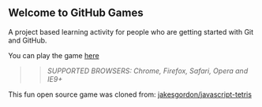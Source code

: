 ## Welcome to GitHub Games

A project based learning activity for people who are getting started with Git and GitHub.

You can play the game [here](https://d-wald.github.io/github-games/)

>> _*SUPPORTED BROWSERS*: Chrome, Firefox, Safari, Opera and IE9+_

This fun open source game was cloned from: [jakesgordon/javascript-tetris](https://github.com/jakesgordon/javascript-tetris)
